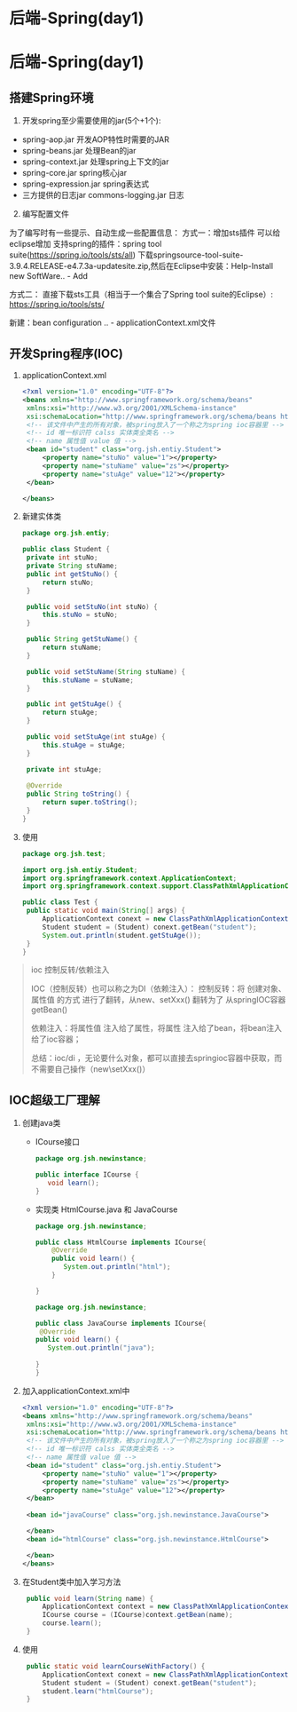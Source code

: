 # 后端-Spring(day1)


# 后端-Spring(day1)

## 搭建Spring环境

1. 开发spring至少需要使用的jar(5个+1个):

- spring-aop.jar		开发AOP特性时需要的JAR
- spring-beans.jar	处理Bean的jar	
- spring-context.jar	处理spring上下文的jar		
- spring-core.jar		spring核心jar
- spring-expression.jar	spring表达式 
- 三方提供的日志jar      commons-logging.jar	日志

2. 编写配置文件

为了编写时有一些提示、自动生成一些配置信息：
方式一：增加sts插件
可以给eclipse增加 支持spring的插件：spring tool suite(https://spring.io/tools/sts/all)
下载springsource-tool-suite-3.9.4.RELEASE-e4.7.3a-updatesite.zip,然后在Eclipse中安装：Help-Install new SoftWare.. - Add

方式二：
	直接下载sts工具（相当于一个集合了Spring tool suite的Eclipse）: https://spring.io/tools/sts/

新建：bean configuration .. - applicationContext.xml文件

## 开发Spring程序(IOC)

1. applicationContext.xml

   ```xml
   <?xml version="1.0" encoding="UTF-8"?>
   <beans xmlns="http://www.springframework.org/schema/beans"
   	xmlns:xsi="http://www.w3.org/2001/XMLSchema-instance"
   	xsi:schemaLocation="http://www.springframework.org/schema/beans http://www.springframework.org/schema/beans/spring-beans.xsd">
   	<!-- 该文件中产生的所有对象，被spring放入了一个称之为spring ioc容器里 -->
   	<!-- id 唯一标识符 calss 实体类全类名 -->
   	<!-- name 属性值 value 值 -->
   	<bean id="student" class="org.jsh.entiy.Student">
   		<property name="stuNo" value="1"></property>
   		<property name="stuName" value="zs"></property>
   		<property name="stuAge" value="12"></property>
   	</bean>
   
   </beans>
   
   ```

2. 新建实体类

   ```java
   package org.jsh.entiy;
   
   public class Student {
   	private int stuNo;
   	private String stuName;
   	public int getStuNo() {
   		return stuNo;
   	}
   
   	public void setStuNo(int stuNo) {
   		this.stuNo = stuNo;
   	}
   
   	public String getStuName() {
   		return stuName;
   	}
   
   	public void setStuName(String stuName) {
   		this.stuName = stuName;
   	}
   
   	public int getStuAge() {
   		return stuAge;
   	}
   
   	public void setStuAge(int stuAge) {
   		this.stuAge = stuAge;
   	}
   
   	private int stuAge;
   	
   	@Override
   	public String toString() {
   		return super.toString();
   	}
   }
   
   ```

3. 使用

   ```java
   package org.jsh.test;
   
   import org.jsh.entiy.Student;
   import org.springframework.context.ApplicationContext;
   import org.springframework.context.support.ClassPathXmlApplicationContext;
   
   public class Test {
   	public static void main(String[] args) {
   		ApplicationContext conext = new ClassPathXmlApplicationContext("applicationContext.xml");
   		Student student = (Student) conext.getBean("student");
   		System.out.println(student.getStuAge());
   	}
   }
   
   ```

> ioc 控制反转/依赖注入
>
> IOC（控制反转）也可以称之为DI（依赖注入）：
> 控制反转：将 创建对象、属性值 的方式 进行了翻转，从new、setXxx()  翻转为了 从springIOC容器getBean()
>
> 依赖注入：将属性值 注入给了属性，将属性 注入给了bean，将bean注入给了ioc容器；
>
> 总结：ioc/di ，无论要什么对象，都可以直接去springioc容器中获取，而不需要自己操作（new\setXxx()）

## IOC超级工厂理解

1. 创建java类

   - ICourse接口

     ```java
     package org.jsh.newinstance;
     
     public interface ICourse {
     	void learn();
     }
     
     ```

   - 实现类 HtmlCourse.java 和 JavaCourse

     ```java
     package org.jsh.newinstance;
     
     public class HtmlCourse implements ICourse{
     	 @Override
     	 public void learn() {
     	 	System.out.println("html");
     	 }
     
     }
     
     ```

     ```java
     package org.jsh.newinstance;
     
     public class JavaCourse implements ICourse{
      @Override
     public void learn() {
     	System.out.println("java");
     	
     }
     }
     ```

2. 加入applicationContext.xml中

   ```xml
   <?xml version="1.0" encoding="UTF-8"?>
   <beans xmlns="http://www.springframework.org/schema/beans"
   	xmlns:xsi="http://www.w3.org/2001/XMLSchema-instance"
   	xsi:schemaLocation="http://www.springframework.org/schema/beans http://www.springframework.org/schema/beans/spring-beans.xsd">
   	<!-- 该文件中产生的所有对象，被spring放入了一个称之为spring ioc容器里 -->
   	<!-- id 唯一标识符 calss 实体类全类名 -->
   	<!-- name 属性值 value 值 -->
   	<bean id="student" class="org.jsh.entiy.Student">
   		<property name="stuNo" value="1"></property>
   		<property name="stuName" value="zs"></property>
   		<property name="stuAge" value="12"></property>
   	</bean>
   	
   	<bean id="javaCourse" class="org.jsh.newinstance.JavaCourse">
   
   	</bean>
   	<bean id="htmlCourse" class="org.jsh.newinstance.HtmlCourse">
   
   	</bean>
   </beans>
   
   ```

3. 在Student类中加入学习方法

   ```java
   	public void learn(String name) {
   		ApplicationContext context = new ClassPathXmlApplicationContext("applicationContext.xml");
   		ICourse course = (ICourse)context.getBean(name);
   		course.learn();
   	}
   ```

4. 使用

   ```java
   	public static void learnCourseWithFactory() {
   		ApplicationContext conext = new ClassPathXmlApplicationContext("applicationContext.xml");
   		Student student = (Student) conext.getBean("student");
   		student.learn("htmlCourse");
   	}
   ```

   


